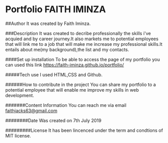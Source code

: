 # Portfolio FAITH IMINZA

##Author
It was created by Faith Iminza.

###Description
It was created to decribe professionally the skills i've acquied and by career journey.It also markets me to potential employees that will link me to a job that will make me increase my professional skills.It entails about me(my background),the list and my contacts.

####Set up installation
To be able to access the page of my portfolio you can used this link https://faith-iminza.github.io/portfolio/

#####Tech use
I used HTML,CSS and Github.

######How to contribute in the project
You can share my portfolio to a potential employee that will enable me improve my skills in web development.

#######Content Information
You can reach me via email faithjacks63@gmail.com

########Date
Was created on 7th July 2019

#########License
It has been lincenced under the term and condtions of MIT license.

